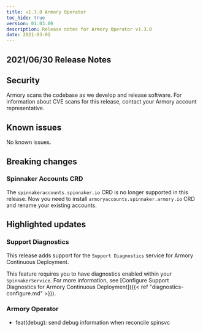 ```yaml
---
title: v1.3.0 Armory Operator
toc_hide: true
version: 01.03.00
description: Release notes for Armory Operator v1.3.0
date: 2021-03-01
---
```


## 2021/06/30 Release Notes

## Security

Armory scans the codebase as we develop and release software. For information about CVE scans for this release, contact your Armory account representative.

## Known issues
No known issues.

## Breaking changes

### Spinnaker Accounts CRD
The `spinnakeraccounts.spinnaker.io` CRD is no longer supported in this release. Now you need to install `armoryaccounts.spinnaker.armory.io` CRD and rename your existing accounts.

## Highlighted updates

### Support Diagnostics

This release adds support for the `Support Diagnostics` service for Armory Continuous Deployment.

This feature requires you to have diagnostics enabled within your `SpinnakerService`. For more information, see [Configure Support Diagnostics for Armory Continuous Deployment]({{< ref "diagnostics-configure.md" >}}).

### Armory Operator

* feat(debug): send debug information when reconcile spinsvc
